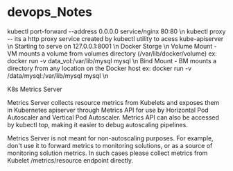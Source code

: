# devops_Notes


kubectl port-forward --address 0.0.0.0 service/nginx 80:80 \n
kubectl proxy -- its a http proxy service created by kubectl utility to acess kube-apiserver  \n
Starting to serve on 127.0.0.1:8001 \n
Docker Storge \n
  Volume Mount - VM mounts a volume from volumes directory (/var/lib/docker/volume) ex: docker run -v data_vol:/var/lib/mysql mysql \n
  Bind Mount   - BM mounts a directory from any location on the Docker host ex: docker run -v /data/mysql:/var/lib/mysql mysql \n

K8s Metrics Server

  Metrics Server collects resource metrics from Kubelets and exposes them in Kubernetes apiserver through Metrics API for use by Horizontal Pod Autoscaler and Vertical Pod Autoscaler. Metrics API can also be accessed by kubectl top, making it easier to debug autoscaling pipelines.

  Metrics Server is not meant for non-autoscaling purposes. For example, don't use it to forward metrics to monitoring solutions, or as a source of monitoring solution metrics. In such cases please collect metrics from Kubelet /metrics/resource endpoint directly.
